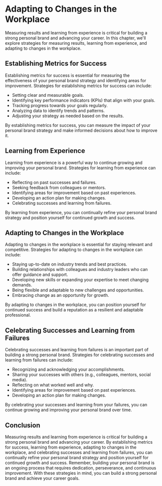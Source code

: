 Adapting to Changes in the Workplace
===============================================================================================

Measuring results and learning from experience is critical for building a strong personal brand and advancing your career. In this chapter, we'll explore strategies for measuring results, learning from experience, and adapting to changes in the workplace.

Establishing Metrics for Success
--------------------------------

Establishing metrics for success is essential for measuring the effectiveness of your personal brand strategy and identifying areas for improvement. Strategies for establishing metrics for success can include:

* Setting clear and measurable goals.
* Identifying key performance indicators (KPIs) that align with your goals.
* Tracking progress towards your goals regularly.
* Analyzing data to identify trends and patterns.
* Adjusting your strategy as needed based on the results.

By establishing metrics for success, you can measure the impact of your personal brand strategy and make informed decisions about how to improve it.

Learning from Experience
------------------------

Learning from experience is a powerful way to continue growing and improving your personal brand. Strategies for learning from experience can include:

* Reflecting on past successes and failures.
* Seeking feedback from colleagues or mentors.
* Identifying areas for improvement based on past experiences.
* Developing an action plan for making changes.
* Celebrating successes and learning from failures.

By learning from experience, you can continually refine your personal brand strategy and position yourself for continued growth and success.

Adapting to Changes in the Workplace
------------------------------------

Adapting to changes in the workplace is essential for staying relevant and competitive. Strategies for adapting to changes in the workplace can include:

* Staying up-to-date on industry trends and best practices.
* Building relationships with colleagues and industry leaders who can offer guidance and support.
* Developing new skills or expanding your expertise to meet changing demands.
* Being flexible and adaptable to new challenges and opportunities.
* Embracing change as an opportunity for growth.

By adapting to changes in the workplace, you can position yourself for continued success and build a reputation as a resilient and adaptable professional.

Celebrating Successes and Learning from Failures
------------------------------------------------

Celebrating successes and learning from failures is an important part of building a strong personal brand. Strategies for celebrating successes and learning from failures can include:

* Recognizing and acknowledging your accomplishments.
* Sharing your successes with others (e.g., colleagues, mentors, social media).
* Reflecting on what worked well and why.
* Identifying areas for improvement based on past experiences.
* Developing an action plan for making changes.

By celebrating your successes and learning from your failures, you can continue growing and improving your personal brand over time.

Conclusion
----------

Measuring results and learning from experience is critical for building a strong personal brand and advancing your career. By establishing metrics for success, learning from experience, adapting to changes in the workplace, and celebrating successes and learning from failures, you can continually refine your personal brand strategy and position yourself for continued growth and success. Remember, building your personal brand is an ongoing process that requires dedication, perseverance, and continuous improvement. With these strategies in mind, you can build a strong personal brand and achieve your career goals.
